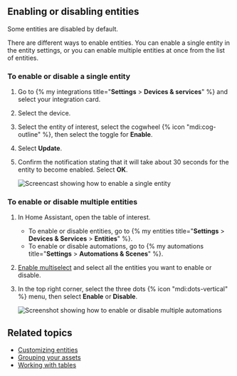 ## Enabling or disabling entities

Some entities are disabled by default.

There are different ways to enable entities. You can enable a single entity in the entity settings, or you can enable multiple entities at once from the list of entities.

### To enable or disable a single entity

1. Go to {% my integrations title="**Settings** > **Devices & services**" %} and select your integration card.
2. Select the device.
3. Select the entity of interest, select the cogwheel {% icon "mdi:cog-outline" %}, then select the toggle for **Enable**.
4. Select **Update**.
5. Confirm the notification stating that it will take about 30 seconds for the entity to become enabled. Select **OK**.

   ![Screencast showing how to enable a single entity](/images/docs/configuration/enable_entity.webp)

### To enable or disable multiple entities

1. In Home Assistant, open the table of interest.
   - To enable or disable entities, go to {% my entities title="**Settings** > **Devices & Services** > **Entities**" %}.
   - To enable or disable automations, go to {% my automations title="**Settings** > **Automations & Scenes**" %}.
2. [Enable multiselect](/docs/organizing/tables) and select all the entities you want to enable or disable.
3. In the top right corner, select the three dots {% icon "mdi:dots-vertical" %} menu, then select **Enable** or **Disable**.

   ![Screenshot showing how to enable or disable multiple automations](/images/organizing/enable_disable.png)

## Related topics

- [Customizing entities](/docs/configuration/customizing-devices/)
- [Grouping your assets](/docs/organizing/)
- [Working with tables](/docs/organizing/tables)
